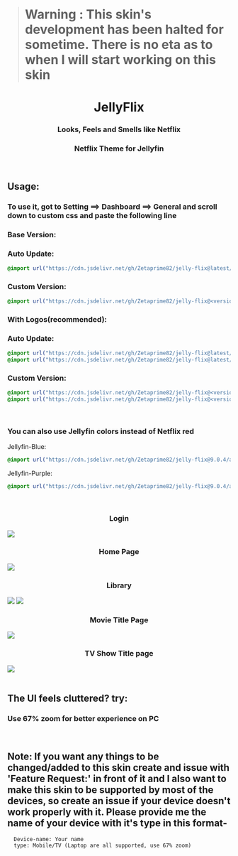> # **Warning** : This skin's development has been halted for sometime. There is no eta as to when I will start working on this skin

<div align="center">
<h1>JellyFlix</h1>
<h3>Looks, Feels and Smells like Netflix</h3>
<h3>Netflix Theme for Jellyfin</h3>
</div>
<br>
<h2>Usage:</h2>
<h3> To use it, got to Setting ==> Dashboard ==> General and scroll down to custom css and paste the following line</h3>


<h3>Base Version:</h3>
<h3>Auto Update: </h3>

```css
@import url("https://cdn.jsdelivr.net/gh/Zetaprime82/jelly-flix@latest/default.css");
```

<h3>Custom  Version:</h3>

```css
@import url("https://cdn.jsdelivr.net/gh/Zetaprime82/jelly-flix@<version-number>/default.css");
```

<h3>With Logos(recommended):</h3>
<h3>Auto Update:</h3>

```css
@import url("https://cdn.jsdelivr.net/gh/Zetaprime82/jelly-flix@latest/default.css");
@import url("https://cdn.jsdelivr.net/gh/Zetaprime82/jelly-flix@latest/addons/Logo.css");
```

<h3>Custom Version:</h3>

```css
@import url("https://cdn.jsdelivr.net/gh/Zetaprime82/jelly-flix@<version-number>/default.css");
@import url("https://cdn.jsdelivr.net/gh/Zetaprime82/jelly-flix@<version-number>/addons/Logo.css");
```

<br>
<h3>You can also use Jellyfin colors instead of Netflix red </h3>
Jellyfin-Blue:

```css
@import url("https://cdn.jsdelivr.net/gh/Zetaprime82/jelly-flix@9.0.4/addons/jf-blue.css");
```
Jellyfin-Purple:

```css
@import url("https://cdn.jsdelivr.net/gh/Zetaprime82/jelly-flix@9.0.4/addons/jf-purple.css");
```


<br>
<div class="imagesCont">
  <div class="Login">
    <h3 align="center">Login</h3>
    <img src="https://cdn.jsdelivr.net/gh/Zetaprime82/jelly-flix@main/img/Login.jpg">
  </div>
  <div class="home">
    <h3 align="center">Home Page</h3>
    <img src="https://cdn.jsdelivr.net/gh/prayag17/JellyFlix@latest/img/Home.jpg">
  </div>  
  <div class="lib">
    <h3 align="center">Library</h3>
    <img src="https://cdn.jsdelivr.net/gh/prayag17/JellyFlix@latest/img/Movies.jpg">
    <img src="https://cdn.jsdelivr.net/gh/prayag17/JellyFlix@latest/img/TV%20Shows.jpg">
  </div>
  <div class="titleMov">
    <h3 align="center">Movie Title Page</h3>
    <img src="https://cdn.jsdelivr.net/gh/prayag17/JellyFlix@latest/img/Title%20Page-Movie.jpg">
  </div>
  <div class="titleTv">
    <h3 align="center">TV Show Title page</h3>
    <img src="https://cdn.jsdelivr.net/gh/prayag17/JellyFlix@latest/img/Title%20Page-TV.jpg">
  </div>
</div>
<br>
<div class="faq">
<h2>The UI feels cluttered? try:</h2><h3>Use 67% zoom for better experience on PC</h3>
</div>
<br>
<div class="note">
  <h2>Note: If you want any things to be changed/added to this skin create and issue with 'Feature Request:' in front of it and I also want to make this skin to be supported by most of the devices, so create an issue if your device doesn't work properly with it. Please provide me the name of your device with it's type in this format-<br></h2>

  ```
    Device-name: Your name
    type: Mobile/TV (Laptop are all supported, use 67% zoom)
  ```
</div>
<br>
